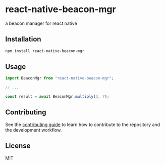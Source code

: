 # react-native-beacon-mgr

a beacon manager for react native

## Installation

```sh
npm install react-native-beacon-mgr
```

## Usage

```js
import BeaconMgr from "react-native-beacon-mgr";

// ...

const result = await BeaconMgr.multiply(3, 7);
```

## Contributing

See the [contributing guide](CONTRIBUTING.md) to learn how to contribute to the repository and the development workflow.

## License

MIT

